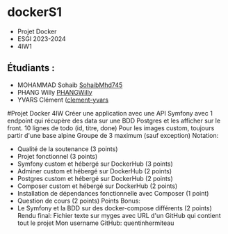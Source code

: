 # dockerS1
- Projet Docker
- ESGI 2023-2024
- 4IW1

## Étudiants :
- MOHAMMAD Sohaib [SohaibMhd745](https://github.com/SohaibMhd745)
- PHANG Willy [PHANGWilly](https://github.com/PHANGWilly)
- YVARS Clément ([clement-yvars](https://github.com/clement-Yvars)

#Projet Docker 4IW
Créer une application avec une API Symfony avec 1 endpoint qui récupère des data sur une
BDD Postgres et les afficher sur le front. 10 lignes de todo (id, titre, done)
Pour les images custom, toujours partir d'une base alpine
Groupe de 3 maximum (sauf exception)
Notation:
- Qualité de la soutenance (3 points)
- Projet fonctionnel (3 points)
- Symfony custom et hébergé sur DockerHub (3 points)
- Adminer custom et hébergé sur DockerHub (2 points)
- Postgres custom et hébergé sur DockerHub (2 points)
- Composer custom et hébergé sur DockerHub (2 points)
- Installation de dépendances fonctionnelle avec Composer (1 point)
- Question de cours (2 points)
Points Bonus:
- Le Symfony et la BDD sur des docker-compose différents (2 points)
Rendu final:
Fichier texte sur myges avec URL d'un GitHub qui contient tout le projet
Mon username GitHub: quentinhermiteau
